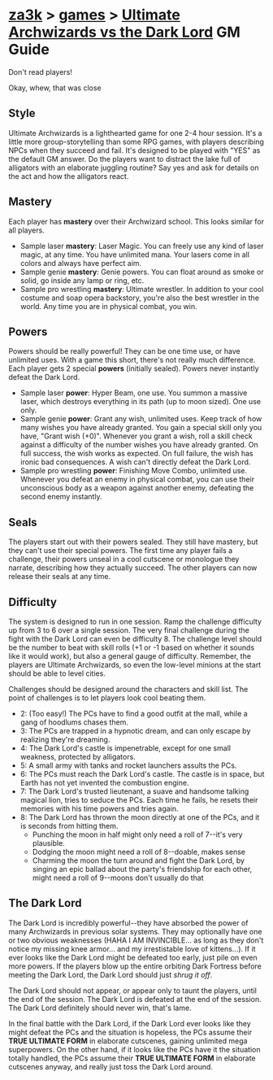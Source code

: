 # [za3k](/) > [games](/mygames.md) > [Ultimate Archwizards vs the Dark Lord](/archive/ultimate_archwizard.md) GM Guide
Don't read players!

Okay, whew, that was close

## Style

Ultimate Archwizards is a lighthearted game for one 2-4 hour session. It's a little more group-storytelling than some RPG games, with players describing NPCs when they succeed and fail. It's designed to be played with "YES" as the default GM answer. Do the players want to distract the lake full of alligators with an elaborate juggling routine? Say yes and ask for details on the act and how the alligators react.

## Mastery
Each player has **mastery** over their Archwizard school. This looks similar for all players.

- Sample laser **mastery**: Laser Magic. You can freely use any kind of laser magic, at any time. You have unlimited mana. Your lasers come in all colors and always have perfect aim.
- Sample genie **mastery**: Genie powers. You can float around as smoke or solid, go inside any lamp or ring, etc.
- Sample pro wrestling **mastery**: Ultimate wrestler. In addition to your cool costume and soap opera backstory, you're also the best wrestler in the world. Any time you are in physical combat, you win.

## Powers

Powers should be really powerful! They can be one time use, or have unlimited uses. With a game this short, there's not really much difference. Each player gets 2 special **powers** (initially sealed). Powers never instantly defeat the Dark Lord.

- Sample laser **power**: Hyper Beam, one use. You summon a massive laser, which destroys everything in its path (up to moon sized). One use only.
- Sample genie **power**: Grant any wish, unlimited uses. Keep track of how many wishes you have already granted. You gain a special skill only you have, "Grant wish (+0)". Whenever you grant a wish, roll a skill check against a difficulty of the number wishes you have already granted. On full success, the wish works as expected. On full failure, the wish has ironic bad consequences. A wish can't directly defeat the Dark Lord.
- Sample pro wrestling **power**: Finishing Move Combo, unlimited use. Whenever you defeat an enemy in physical combat, you can use their unconscious body as a weapon against another enemy, defeating the second enemy instantly.

## Seals

The players start out with their powers sealed. They still have mastery, but they can't use their special powers. The first time any player fails a challenge, their powers unseal in a cool cutscene or monologue they narrate, describing how they actually succeed. The other players can now release their seals at any time.

## Difficulty

The system is designed to run in one session. Ramp the challenge difficulty up from 3 to 6 over a single session. The very final challenge during the fight with the Dark Lord can even be difficulty 8. The challenge level should be the number to beat with skill rolls (+1 or -1 based on whether it sounds like it would work), but also a general gauge of difficulty. Remember, the players are Ultimate Archwizards, so even the low-level minions at the start should be able to level cities.

Challenges should be designed around the characters and skill list. The point of challenges is to let players look cool beating them.

- 2: (Too easy!) The PCs have to find a good outfit at the mall, while a gang of hoodlums chases them.
- 3: The PCs are trapped in a hypnotic dream, and can only escape by realizing they're dreaming.
- 4: The Dark Lord's castle is impenetrable, except for one small weakness, protected by alligators.
- 5: A small army with tanks and rocket launchers assults the PCs.
- 6: The PCs must reach the Dark Lord's castle. The castle is in space, but Earth has not yet invented the combustion engine.
- 7: The Dark Lord's trusted lieutenant, a suave and handsome talking magical lion, tries to seduce the PCs. Each time he fails, he resets their memories with his time powers and tries again.
- 8: The Dark Lord has thrown the moon directly at one of the PCs, and it is seconds from hitting them. 
    - Punching the moon in half might only need a roll of 7--it's very plausible.
    - Dodging the moon might need a roll of 8--doable, makes sense
    - Charming the moon the turn around and fight the Dark Lord, by singing an epic ballad about the party's friendship for each other, might need a roll of 9--moons don't usually do that

## The Dark Lord

The Dark Lord is incredibly powerful--they have absorbed the power of many Archwizards in previous solar systems. They may optionally have one or two obvious weaknesses (HAHA I AM INVINCIBLE... as long as they don't notice my missing knee armor... and my irrestistable love of kittens...). If it ever looks like the Dark Lord might be defeated too early, just pile on even more powers. If the players blow up the entire orbiting Dark Fortress before meeting the Dark Lord, the Dark Lord should just *shrug it off*.

The Dark Lord should not appear, or appear only to taunt the players, until the end of the session. The Dark Lord is defeated at the end of the session. The Dark Lord definitely should never win, that's lame.

In the final battle with the Dark Lord, if the Dark Lord ever looks like they might defeat the PCs and the situation is hopeless, the PCs assume their **TRUE ULTIMATE FORM** in elaborate cutscenes, gaining unlimited mega superpowers. On the other hand, if it looks like the PCs have it the situation totally handled, the PCs assume their **TRUE ULTIMATE FORM** in elaborate cutscenes anyway, and really just toss the Dark Lord around.

